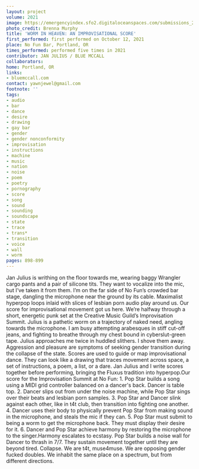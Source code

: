 ```yaml
---
layout: project
volume: 2021
image: https://emergencyindex.sfo2.digitaloceanspaces.com/submissions_2021/images_named/1665471756978__Worm_In_Heaven__An_Improvisational_Score--Jan_Julius__Blue_McCall.png
photo_credit: Brenna Murphy
title: 'WORM IN HEAVEN: AN IMPROVISATIONAL SCORE'
first_performed: first performed on October 12, 2021
place: No Fun Bar, Portland, OR
times_performed: performed five times in 2021
contributor: JAN JULIUS / BLUE MCCALL
collaborators:
home: Portland, OR
links:
- bluemccall.com
contact: yawnjewel@gmail.com
footnote: ''
tags:
- audio
- bar
- dance
- desire
- drawing
- gay bar
- gender
- gender nonconformity
- improvisation
- instructions
- machine
- music
- nation
- noise
- poem
- poetry
- pornography
- score
- song
- sound
- sounding
- soundscape
- state
- trace
- trans*
- transition
- voice
- wall
- worm
pages: 898-899
---
```


Jan Julius is writhing on the floor towards me, wearing baggy Wrangler cargo pants and a pair of silicone tits. They want to vocalize into the mic, but I’ve taken it from them. I’m on the far side of No Fun’s crowded bar stage, dangling the microphone near the ground by its cable. Maximalist hyperpop loops inlaid with slices of lesbian porn audio play around us. Our score for improvisational movement got us here. We’re halfway through a short, energetic punk set at the Creative Music Guild’s Improvisation Summit. Julius is a pathetic worm on a trajectory of naked need, angling towards the microphone. I am busy attempting arabesques in stiff cut-off jeans, and fighting to breathe through my chest bound in cyberslut-green tape. Julius approaches me twice in huddled slithers. I shove them away. Aggression and pleasure are symptoms of seeking gender transition during the collapse of the state. Scores are used to guide or map improvisational dance. They can look like a drawing that traces movement across space, a set of instructions, a poem, a list, or a dare. Jan Julius and I write scores together before performing, bringing the Fluxus tradition into hyperpop.Our score for the Improvisation Summit at No Fun: 1. Pop Star builds a song using a MIDI grid controller balanced on a dancer's back. Dancer is table top. 2. Dancer slips out from under the noise machine, while Pop Star sings over their beats and lesbian porn samples. 3. Pop Star and Dancer slink against each other, like in t4t club, then transition into fighting one another. 4. Dancer uses their body to physically prevent Pop Star from making sound in the microphone, and steals the mic if they can. 5. Pop Star must submit to being a worm to get the microphone back. They must display their desire for it. 6. Dancer and Pop Star achieve harmony by restoring the microphone to the singer.Harmony escalates to ecstasy. Pop Star builds a noise wall for Dancer to thrash in 7/7. They sustain movement together until they are beyond tired. Collapse. We are t4t, muse4muse. We are opposing gender fucked doubles. We inhabit the same place on a spectrum, but from different directions.